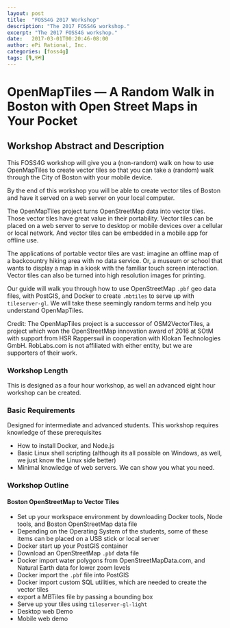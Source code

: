 ```yaml
---
layout: post
title:  "FOSS4G 2017 Workshop"
description: "The 2017 FOSS4G workshop."
excerpt: "The 2017 FOSS4G workshop."
date:   2017-03-01T00:20:46-08:00
author: ePi Rational, Inc.
categories: [foss4g]
tags: [🎙️,🗺️]
---
```


# OpenMapTiles — A Random Walk in Boston with Open Street Maps in Your Pocket

<!-- # Workshop Title
* Title should be short and descriptive, summarizing the tutorial goals, workshop theme, and specific technologies covered. -->

##  Workshop Abstract and Description
This FOSS4G workshop will give you a (non-random) walk on how to use OpenMapTiles to create vector tiles
so that you can take a (random) walk through the City of Boston with your mobile device.

By the end of this workshop you will be able to create vector tiles of Boston and have it served
on a web server on your local computer.  

The OpenMapTiles project turns OpenStreetMap data into vector tiles.  Those vector tiles have great
value in their portability.  Vector tiles can be placed on a web server to serve to desktop or mobile devices over a cellular or local network.  And vector tiles can be embedded in a mobile app for offline use.

The applications of portable vector tiles are vast:  imagine an offline map of a backcountry hiking area with no data service.  Or, a museum or school that wants to display a map in a kiosk with the familiar touch screen interaction.  Vector tiles can also be turned into high resolution images for printing.

Our guide will walk you through how to use OpenStreetMap `.pbf` geo data files, with PostGIS, and Docker to create `.mbtiles` to serve up with `tileserver-gl`.  We will take these seemingly random terms and help you understand  OpenMapTiles.

Credit:  The OpenMapTiles project is a successor of OSM2VectorTiles, a project which won the OpenStreetMap innovation award of 2016 at SOtM with support from HSR Rapperswil in cooperation with Klokan Technologies GmbH.  RobLabs.com is not affiliated with either entity, but we are supporters of their work.

<!-- ##  Workshop Abstract and Description
* Abstract of no more than 250 words describing the proposed workshop. The abstract should be descriptive and include the topic, relevance, motivation and goals of the session, as well as pointers to past editions, if any. -->

### Workshop Length
This is designed as a four hour workshop, as well an advanced eight hour workshop can be created.
<!-- ### Workshop Length *
Most workshops are half-day (4 hour) and all provide hands-on experiences with participants following along with an instructor. We will consider a limited number of full day (8 hour) workshops. -->

### Basic Requirements
Designed for intermediate and advanced students.  This workshop requires knowledge of these prerequisites

* How to install Docker, and Node.js
* Basic Linux shell scripting (although its all possible on Windows, as well, we just know the Linux side better)
* Minimal knowledge of web servers.  We can show you what you need.

<!-- ### Basic Requirements
* Please provide a list of recommended or prerequisite skills that will be required to complete this workshop. If the workshop is for beginners, please be clear that there are no prerequisites. -->

### Workshop Outline

#### Boston OpenStreetMap to Vector Tiles

* Set up your workspace environment by downloading Docker tools, Node tools, and Boston OpenStreetMap data file
* Depending on the Operating System of the students, some of these items can be placed on a USB stick or local server
* Docker start up your PostGIS container
* Download an OpenStreetMap `.pbf` data file
* Docker import water polygons from OpenStreetMapData.com, and Natural Earth data for lower zoom levels
* Docker import the `.pbf` file into PostGIS
* Docker import custom SQL utilities, which are needed to create the vector tiles
* export a MBTiles file by passing a bounding box
* Serve up your tiles using `tileserver-gl-light`
* Desktop web Demo
* Mobile web demo

<!-- Workshop Outline
* Please provide a bullet point outline of your topics covered, proposed session itinerary, and takeaways. Please be as specific as -->
